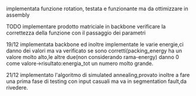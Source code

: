 implementata funzione rotation, testata e funzionante ma da ottimizzare in assembly

TODO
implementare prodotto matriciale in backbone
verificare la correttezza della funzione con il passaggio dei parametri


19/12
implementata backbone ed inoltre implementate le varie energie,ci danno dei valori ma va verificato se sono corretti(packing_energy ha un valore molto alto,le altre due(non considerando rama-energy) danno 0 come valore->risultato:energia_tot un numero molto grande.

21/12
implementato l'algoritmo di simulated annealing,provato inoltre a fare una prima fase di testing con input casuali ma va in segmentation fault,da rivedere.

